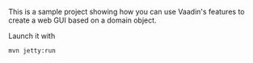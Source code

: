This is a sample project showing how you can use Vaadin's features to create a web GUI based on a domain object.

Launch it with

    mvn jetty:run